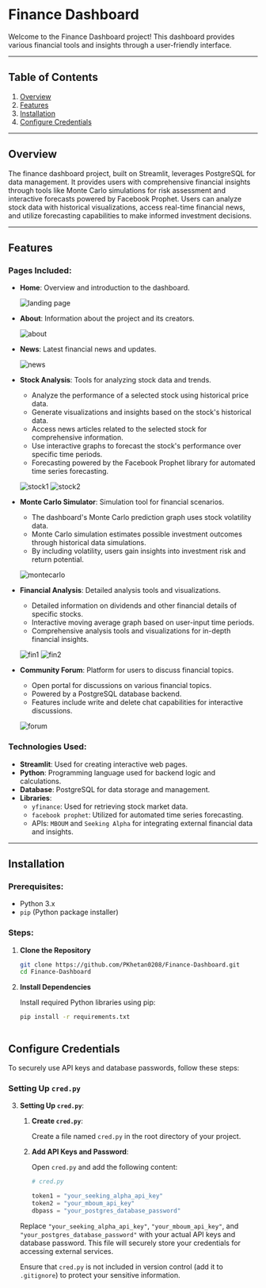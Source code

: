 # Finance Dashboard

Welcome to the Finance Dashboard project! This dashboard provides various financial tools and insights through a user-friendly interface.

---

## Table of Contents

1. [Overview](#overview)
2. [Features](#features)
3. [Installation](#installation)
4. [Configure Credentials](#configure-credentials)
---

## Overview

The finance dashboard project, built on Streamlit, leverages PostgreSQL for data management. It provides users with comprehensive financial insights through tools like Monte Carlo simulations for risk assessment and interactive forecasts powered by Facebook Prophet. Users can analyze stock data with historical visualizations, access real-time financial news, and utilize forecasting capabilities to make informed investment decisions.


---

## Features

### Pages Included:

- **Home**: Overview and introduction to the dashboard.
  
  ![landing page](https://github.com/PKhetan0208/Finance-Dashboard/blob/main/Images/Landing%20Page.png)
- **About**: Information about the project and its creators.
  
  ![about](https://github.com/PKhetan0208/Finance-Dashboard/blob/main/Images/About.png)
- **News**: Latest financial news and updates.
  
  ![news](https://github.com/PKhetan0208/Finance-Dashboard/blob/main/Images/News.png)
- **Stock Analysis**: Tools for analyzing stock data and trends.
  - Analyze the performance of a selected stock using historical price data.
  - Generate visualizations and insights based on the stock's historical data.
  - Access news articles related to the selected stock for comprehensive information.
  - Use interactive graphs to forecast the stock's performance over specific time periods.
  - Forecasting powered by the Facebook Prophet library for automated time series forecasting.


  ![stock1](https://github.com/PKhetan0208/Finance-Dashboard/blob/main/Images/Stock%20Analysis_1.png)
  ![stock2](https://github.com/PKhetan0208/Finance-Dashboard/blob/main/Images/Stock%20Analysis_2.png)
- **Monte Carlo Simulator**: Simulation tool for financial scenarios.
  - The dashboard's Monte Carlo prediction graph uses stock volatility data.
  - Monte Carlo simulation estimates possible investment outcomes through historical data simulations.
  - By including volatility, users gain insights into investment risk and return potential.

  ![montecarlo](https://github.com/PKhetan0208/Finance-Dashboard/blob/main/Images/MonteCarlo.png)
- **Financial Analysis**: Detailed analysis tools and visualizations.
  - Detailed information on dividends and other financial details of specific stocks.
  - Interactive moving average graph based on user-input time periods.
  - Comprehensive analysis tools and visualizations for in-depth financial insights.

  ![fin1](https://github.com/PKhetan0208/Finance-Dashboard/blob/main/Images/Financial%20Analysis_1.png)
  ![fin2](https://github.com/PKhetan0208/Finance-Dashboard/blob/main/Images/Financial%20Analysis_2.png)
- **Community Forum**: Platform for users to discuss financial topics.
  - Open portal for discussions on various financial topics.
  - Powered by a PostgreSQL database backend.
  - Features include write and delete chat capabilities for interactive discussions.

  ![forum](https://github.com/PKhetan0208/Finance-Dashboard/blob/main/Images/Community%20Forum.png)

### Technologies Used:

- **Streamlit**: Used for creating interactive web pages.
- **Python**: Programming language used for backend logic and calculations.
- **Database**: PostgreSQL for data storage and management.
- **Libraries**: 
  - `yfinance`: Used for retrieving stock market data.
  - `facebook prophet`: Utilized for automated time series forecasting.
  - APIs: `MBOUM` and `Seeking Alpha` for integrating external financial data and insights.


---

## Installation

### Prerequisites:

- Python 3.x
- `pip` (Python package installer)

### Steps:

1. **Clone the Repository**

   ```bash
   git clone https://github.com/PKhetan0208/Finance-Dashboard.git
   cd Finance-Dashboard
2. **Install Dependencies**

   Install required Python libraries using pip:

   ```bash
   pip install -r requirements.txt



## Configure Credentials

To securely use API keys and database passwords, follow these steps:

### Setting Up `cred.py`

3. **Setting Up `cred.py`**:

   1. **Create `cred.py`**:
   
      Create a file named `cred.py` in the root directory of your project.
   
   2. **Add API Keys and Password**:
   
      Open `cred.py` and add the following content:
   
      ```python
      # cred.py
      
      token1 = "your_seeking_alpha_api_key"
      token2 = "your_mboum_api_key"
      dbpass = "your_postgres_database_password"
      ```
   
   Replace `"your_seeking_alpha_api_key"`, `"your_mboum_api_key"`, and `"your_postgres_database_password"` with your actual API keys and database password. This file will securely store your credentials for accessing external services.
   
   Ensure that `cred.py` is not included in version control (add it to `.gitignore`) to protect your sensitive information.



